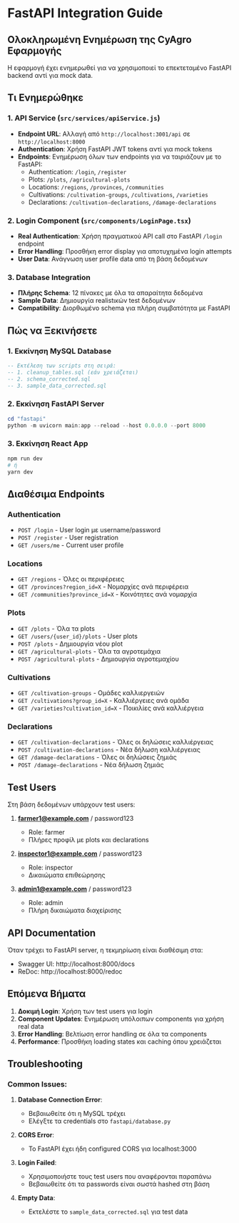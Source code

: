 # FastAPI Integration Guide

## Ολοκληρωμένη Ενημέρωση της CyAgro Εφαρμογής

Η εφαρμογή έχει ενημερωθεί για να χρησιμοποιεί το επεκτεταμένο FastAPI backend αντί για mock data.

## Τι Ενημερώθηκε

### 1. API Service (`src/services/apiService.js`)
- **Endpoint URL**: Αλλαγή από `http://localhost:3001/api` σε `http://localhost:8000`
- **Authentication**: Χρήση FastAPI JWT tokens αντί για mock tokens
- **Endpoints**: Ενημέρωση όλων των endpoints για να ταιριάζουν με το FastAPI:
  - Authentication: `/login`, `/register`
  - Plots: `/plots`, `/agricultural-plots`
  - Locations: `/regions`, `/provinces`, `/communities`
  - Cultivations: `/cultivation-groups`, `/cultivations`, `/varieties`
  - Declarations: `/cultivation-declarations`, `/damage-declarations`

### 2. Login Component (`src/components/LoginPage.tsx`)
- **Real Authentication**: Χρήση πραγματικού API call στο FastAPI `/login` endpoint
- **Error Handling**: Προσθήκη error display για αποτυχημένα login attempts
- **User Data**: Ανάγνωση user profile data από τη βάση δεδομένων

### 3. Database Integration
- **Πλήρης Schema**: 12 πίνακες με όλα τα απαραίτητα δεδομένα
- **Sample Data**: Δημιουργία realistικών test δεδομένων
- **Compatibility**: Διορθωμένο schema για πλήρη συμβατότητα με FastAPI

## Πώς να Ξεκινήσετε

### 1. Εκκίνηση MySQL Database
```sql
-- Εκτέλεση των scripts στη σειρά:
-- 1. cleanup_tables.sql (εάν χρειάζεται)
-- 2. schema_corrected.sql
-- 3. sample_data_corrected.sql
```

### 2. Εκκίνηση FastAPI Server
```powershell
cd "fastapi"
python -m uvicorn main:app --reload --host 0.0.0.0 --port 8000
```

### 3. Εκκίνηση React App
```powershell
npm run dev
# ή
yarn dev
```

## Διαθέσιμα Endpoints

### Authentication
- `POST /login` - User login με username/password
- `POST /register` - User registration
- `GET /users/me` - Current user profile

### Locations
- `GET /regions` - Όλες οι περιφέρειες
- `GET /provinces?region_id=X` - Νομαρχίες ανά περιφέρεια
- `GET /communities?province_id=X` - Κοινότητες ανά νομαρχία

### Plots
- `GET /plots` - Όλα τα plots
- `GET /users/{user_id}/plots` - User plots
- `POST /plots` - Δημιουργία νέου plot
- `GET /agricultural-plots` - Όλα τα αγροτεμάχια
- `POST /agricultural-plots` - Δημιουργία αγροτεμαχίου

### Cultivations
- `GET /cultivation-groups` - Ομάδες καλλιεργειών
- `GET /cultivations?group_id=X` - Καλλιέργειες ανά ομάδα
- `GET /varieties?cultivation_id=X` - Ποικιλίες ανά καλλιέργεια

### Declarations
- `GET /cultivation-declarations` - Όλες οι δηλώσεις καλλιέργειας
- `POST /cultivation-declarations` - Νέα δήλωση καλλιέργειας
- `GET /damage-declarations` - Όλες οι δηλώσεις ζημιάς
- `POST /damage-declarations` - Νέα δήλωση ζημιάς

## Test Users

Στη βάση δεδομένων υπάρχουν test users:

1. **farmer1@example.com** / password123
   - Role: farmer
   - Πλήρες προφίλ με plots και declarations

2. **inspector1@example.com** / password123
   - Role: inspector
   - Δικαιώματα επιθεώρησης

3. **admin1@example.com** / password123
   - Role: admin
   - Πλήρη δικαιώματα διαχείρισης

## API Documentation

Όταν τρέχει το FastAPI server, η τεκμηρίωση είναι διαθέσιμη στα:
- Swagger UI: http://localhost:8000/docs
- ReDoc: http://localhost:8000/redoc

## Επόμενα Βήματα

1. **Δοκιμή Login**: Χρήση των test users για login
2. **Component Updates**: Ενημέρωση υπόλοιπων components για χρήση real data
3. **Error Handling**: Βελτίωση error handling σε όλα τα components
4. **Performance**: Προσθήκη loading states και caching όπου χρειάζεται

## Troubleshooting

### Common Issues:

1. **Database Connection Error**:
   - Βεβαιωθείτε ότι η MySQL τρέχει
   - Ελέγξτε τα credentials στο `fastapi/database.py`

2. **CORS Error**:
   - Το FastAPI έχει ήδη configured CORS για localhost:3000

3. **Login Failed**:
   - Χρησιμοποιήστε τους test users που αναφέρονται παραπάνω
   - Βεβαιωθείτε ότι τα passwords είναι σωστά hashed στη βάση

4. **Empty Data**:
   - Εκτελέστε το `sample_data_corrected.sql` για test data
